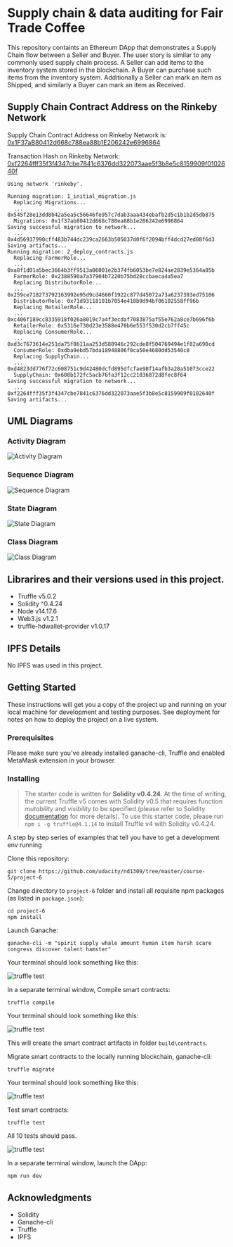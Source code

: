 # Supply chain & data auditing for Fair Trade Coffee

This repository containts an Ethereum DApp that demonstrates a Supply Chain flow between a Seller and Buyer. The user story is similar to any commonly used supply chain process. A Seller can add items to the inventory system stored in the blockchain. A Buyer can purchase such items from the inventory system. Additionally a Seller can mark an item as Shipped, and similarly a Buyer can mark an item as Received.

## Supply Chain Contract Address on the Rinkeby Network

Supply Chain Contract Address on Rinkeby Network is: [0x1F37aB80412d668c788ea88b1E206242e6996864](https://rinkeby.etherscan.io/address/0x1F37aB80412d668c788ea88b1E206242e6996864)

Transaction Hash on Rinkeby Network: [0xf2264fff35f3f4347cbe7841c6376dd322073aae5f3b8e5c8159909f0102640f](https://rinkeby.etherscan.io/tx/0xf2264fff35f3f4347cbe7841c6376dd322073aae5f3b8e5c8159909f0102640f)

```
Using network 'rinkeby'.

Running migration: 1_initial_migration.js
  Replacing Migrations...
  ... 0x545f28e13dd8b42a5ea5c56646fe957c7dab3aaa434ebafb2d5c1b1b2d5db875
  Migrations: 0x1f37ab80412d668c788ea88b1e206242e6996864
Saving successful migration to network...
  ... 0x4d56937990cff483b744dc239ca2663b505037d0f6f2094bff4dcd27ed08f6d3
Saving artifacts...
Running migration: 2_deploy_contracts.js
  Replacing FarmerRole...
  ... 0xa8f1d01a5bec3664b3ff9513a06001e2b374fb6053be7e824ae2839e5364a05b
  FarmerRole: 0x2388590a7a37904b7220b75bd28ccbaeca4a5ea7
  Replacing DistributorRole...
  ... 0x259ce718273792163992e95d9cd4660f1922c877d45072a73a6237393ed75106
  DistributorRole: 0x71d93118101b7054e410b9d94bf06102558ff96b
  Replacing RetailerRole...
  ... 0xc406f189cc8335918f026a8019c7a4f3ecdaf7083875af55e762a8ce7b696f6b
  RetailerRole: 0x5316e730d23e3588e470b6e553f530d2cb7ff45c
  Replacing ConsumerRole...
  ... 0xd3c7673614e251da75f8611aa253d588946c292cde8f504769494e1f82a690cd
  ConsumerRole: 0xdba9ebd57bda18948806f0ca50e4680dd53540c8
  Replacing SupplyChain...
  ... 0xd4823dd776f72c608751c9d42480dcfd895dfcfae98f14afb3a28a51073cce22
  SupplyChain: 0x608b172fc5acb76fa3f12cc21036872d8fec8f64
Saving successful migration to network...
  ... 0xf2264fff35f3f4347cbe7841c6376dd322073aae5f3b8e5c8159909f0102640f
Saving artifacts...
```

## UML Diagrams

### Activity Diagram

![Activity Diagram](/images/supply-chain-activity.drawio.png)

### Sequence Diagram

![Sequence Diagram](/images/supply-chain-sequence.drawio.png)

### State Diagram

![State Diagram](/images/supply-chain-state-diagram.drawio.png)

### Class Diagram

![Class Diagram](/images/supply-chain-data-model.drawio.png)

## Librarires and their versions used in this project.

- Truffle v5.0.2
- Solidity ^0.4.24
- Node v14.17.6
- Web3.js v1.2.1
- truffle-hdwallet-provider v1.0.17

## IPFS Details

No IPFS was used in this project.

## Getting Started

These instructions will get you a copy of the project up and running on your local machine for development and testing purposes. See deployment for notes on how to deploy the project on a live system.

### Prerequisites

Please make sure you've already installed ganache-cli, Truffle and enabled MetaMask extension in your browser.

### Installing

> The starter code is written for **Solidity v0.4.24**. At the time of writing, the current Truffle v5 comes with Solidity v0.5 that requires function _mutability_ and _visibility_ to be specified (please refer to Solidity [documentation](https://docs.soliditylang.org/en/v0.5.0/050-breaking-changes.html) for more details). To use this starter code, please run `npm i -g truffle@4.1.14` to install Truffle v4 with Solidity v0.4.24.

A step by step series of examples that tell you have to get a development env running

Clone this repository:

```
git clone https://github.com/udacity/nd1309/tree/master/course-5/project-6
```

Change directory to `project-6` folder and install all requisite npm packages (as listed in `package.json`):

```
cd project-6
npm install
```

Launch Ganache:

```
ganache-cli -m "spirit supply whale amount human item harsh scare congress discover talent hamster"
```

Your terminal should look something like this:

![truffle test](images/ganache-cli.png)

In a separate terminal window, Compile smart contracts:

```
truffle compile
```

Your terminal should look something like this:

![truffle test](images/truffle_compile.png)

This will create the smart contract artifacts in folder `build\contracts`.

Migrate smart contracts to the locally running blockchain, ganache-cli:

```
truffle migrate
```

Your terminal should look something like this:

![truffle test](images/truffle_migrate.png)

Test smart contracts:

```
truffle test
```

All 10 tests should pass.

![truffle test](images/truffle_test.png)

In a separate terminal window, launch the DApp:

```
npm run dev
```

## Acknowledgments

- Solidity
- Ganache-cli
- Truffle
- IPFS

